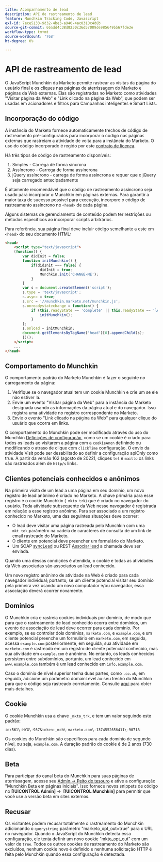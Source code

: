 ```yaml
---
title: Acompanhamento de lead
description: API de rastreamento de lead
feature: Munchkin Tracking Code, Javascript
exl-id: 7ece5133-9d32-4be3-a940-4ac0310c4d8b
source-git-commit: 66add4c38d0230c36d57009de985649bb67fde3e
workflow-type: tm+mt
source-wordcount: '768'
ht-degree: 0%

---
```


# API de rastreamento de lead

O JavaScript Munchkin da Marketo permite rastrear as visitas da página do usuário final e os cliques nas páginas de aterrissagem do Marketo e páginas da Web externas. Elas são registradas no Marketo como atividades &quot;Visitar página da Web&quot; e &quot;Link clicado na página da Web&quot;, que podem ser usadas em acionadores e filtros para Campanhas inteligentes e Smart Lists.

## Incorporação do código

A instância do Marketo fornece automaticamente trechos de código de rastreamento pré-configurados para incorporar o código nas páginas externas que rastreiam a atividade de volta para a instância do Marketo. O uso do código incorporado é regido por este [contrato de licença](../munchkin-license.pdf).

Há três tipos de código de rastreamento disponíveis:

1. Simples - Carrega de forma síncrona
1. Assíncrono - Carrega de forma assíncrona
1. jQuery assíncrono - carrega de forma assíncrona e requer que o jQuery seja carregado antecipadamente

É altamente recomendável que o código de rastreamento assíncrono seja usado para incorporar o Munchkin em páginas externas. Para garantir a maior taxa de sucesso possível para execução, incorpore o código de rastreamento assíncrono no `<head>` de cada página.

Alguns sistemas de gerenciamento de conteúdo podem ter restrições ou métodos específicos ao incorporar scripts arbitrários.

Para referência, sua página final deve incluir código semelhante a este em `<head>` do seu documento HTML:

```html
<head>
    <script type="text/javascript">
    (function() {
        var didInit = false;
        function initMunchkin() {
            if(didInit === false) {
                didInit = true;
                Munchkin.init('CHANGE-ME');
            }
        }
        var s = document.createElement('script');
        s.type = 'text/javascript';
        s.async = true;
        s.src = '//munchkin.marketo.net/munchkin.js';
        s.onreadystatechange = function() {
            if (this.readyState == 'complete' || this.readyState == 'loaded') {
                initMunchkin();
            }
        };
        s.onload = initMunchkin;
        document.getElementsByTagName('head')[0].appendChild(s);
        })();
    </script>
    ...
</head>
```

## Comportamento do Munchkin

O comportamento padrão do Marketo Munchkin é fazer o seguinte no carregamento da página:

1. Verifique se o navegador atual tem um cookie Munchkin e crie um se ele não estiver lá.
1. Envie um evento &quot;Visitar página da Web&quot; para a instância do Marketo designada usando as informações da página atual e do navegador. Isso registra uma atividade no registro correspondente no Marketo.
1. Envie o evento &quot;Link clicado na página da Web&quot; para qualquer clique do usuário que ocorra em links.

O comportamento do Munchkin pode ser modificado através do uso do Munchkin [Definições de configuração](lead-tracking.md#lead-tracking-api), como se um cookie é criado para todos os leads ao visitarem a página com a `cookieAnon` definindo ou modificando o atraso de clique com `clickTime` configuração. O envio da atividade Visit pode ser desabilitado ao definir a configuração apiOnly como true. A partir da versão 162 (agosto de 2022), cliques `tel` e `mailto` os links são rastreados além de `http/s` links.

## Clientes potenciais conhecidos e anônimos

Na primeira visita de um lead a uma página em seu domínio, um novo registro de lead anônimo é criado no Marketo. A chave primária para esse registro é o cookie Munchkin (`_mkto_trk`) que é criado no navegador do usuário. Toda atividade subsequente da Web nesse navegador é registrada em relação a esse registro anônimo. Para ser associado a um registro conhecido no Marketo, uma das seguintes situações deve ocorrer:

- O lead deve visitar uma página rastreada pelo Munchkin com uma `mkt_tok` parâmetro na cadeia de caracteres de consulta de um link de email rastreado do Marketo.
- O cliente em potencial deve preencher um formulário do Marketo.
- Um SOAP [syncLead](../soap-api/leads.md) ou REST [Associar lead](https://developer.adobe.com/marketo-apis/api/mapi/#tag/Leads/operation/associateLeadUsingPOST) a chamada deve ser enviada.

Quando uma dessas condições é atendida, o cookie e todas as atividades da Web associadas são associados ao lead conhecido.

Um novo registro anônimo de atividade na Web é criado para cada navegador individual; portanto, se um cliente potencial visitar seu domínio pela primeira vez usando um novo computador e/ou navegador, essa associação deverá ocorrer novamente.

## Domínios

O Munchkin cria e rastreia cookies individuais por domínio, de modo que para que o rastreamento de lead conhecido ocorra entre domínios, um evento de associação de lead deve ocorrer para cada domínio. Por exemplo, se eu controlar dois domínios, `marketo.com`, e `example.com`, e um cliente potencial preenche um formulário em `marketo.com`, em seguida, acessa `example.com` posteriormente, em seguida, sua atividade em `marketo.com` é rastreado em um registro de cliente potencial conhecido, mas sua atividade em `example.com` é anônimo. No entanto, os leads conhecidos persistem entre subdomínios, portanto, um lead conhecido em `www.example.com` também é um lead conhecido em `info.example.com`.

Caso o domínio de nível superior tenha duas partes, como `.co.uk`, em seguida, adicione um parâmetro domainLevel ao seu trecho do Munchkin para que o código seja rastreado corretamente. Consulte [aqui](lead-tracking.md#domains) para obter mais detalhes.

## Cookie

O cookie Munchkin usa a chave `_mkto_trk`, e tem um valor seguindo este padrão:

`id:561\-HYG\-937&token:_mch\-marketo.com\-1374552656411\-90718`

Os cookies do Munchkin são específicos para cada domínio de segundo nível, ou seja, `example.com`. A duração padrão do cookie é de 2 anos (730 dias).

## Beta

Para participar do canal beta do Munchkin para suas páginas de aterrissagem, acesse seu [Admin -> Peito do tesouro](https://experienceleague.adobe.com/en/docs/marketo/using/product-docs/administration/settings/enable-or-disable-treasure-chest-features) e ative a configuração &quot;Munchkin Beta em páginas iniciais&quot;. Isso fornece novos snippets de código no **[!UICONTROL Admin]** ->  **[!UICONTROL Munchkin]** para permitir que você use a versão beta em sites externos.

## Recusar

Os visitantes podem recusar totalmente o rastreamento do Munchkin adicionando o `querystring` parâmetro &quot;marketo_opt_out=true&quot; para o URL no navegador. Quando o JavaScript do Munchkin detecta essa configuração, ele tenta definir um novo cookie &quot;mkto_opt_out&quot; com um valor de `true`. Todos os outros cookies de rastreamento do Marketo são excluídos, nenhum cookie novo é definido e nenhuma solicitação HTTP é feita pelo Munchkin quando essa configuração é detectada.

